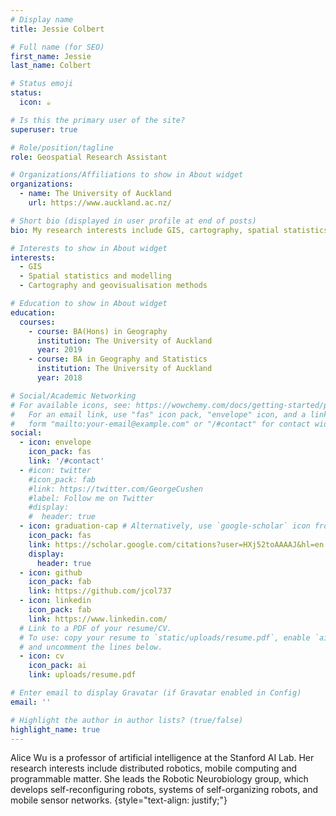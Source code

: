 ```yaml
---
# Display name
title: Jessie Colbert

# Full name (for SEO)
first_name: Jessie
last_name: Colbert

# Status emoji
status:
  icon: ☕️

# Is this the primary user of the site?
superuser: true

# Role/position/tagline
role: Geospatial Research Assistant

# Organizations/Affiliations to show in About widget
organizations:
  - name: The University of Auckland
    url: https://www.auckland.ac.nz/

# Short bio (displayed in user profile at end of posts)
bio: My research interests include GIS, cartography, spatial statistics and modelling, population change, and health geography.

# Interests to show in About widget
interests:
  - GIS
  - Spatial statistics and modelling
  - Cartography and geovisualisation methods

# Education to show in About widget
education:
  courses:
    - course: BA(Hons) in Geography
      institution: The University of Auckland
      year: 2019
    - course: BA in Geography and Statistics
      institution: The University of Auckland
      year: 2018

# Social/Academic Networking
# For available icons, see: https://wowchemy.com/docs/getting-started/page-builder/#icons
#   For an email link, use "fas" icon pack, "envelope" icon, and a link in the
#   form "mailto:your-email@example.com" or "/#contact" for contact widget.
social:
  - icon: envelope
    icon_pack: fas
    link: '/#contact'
  - #icon: twitter
    #icon_pack: fab
    #link: https://twitter.com/GeorgeCushen
    #label: Follow me on Twitter
    #display:
    #  header: true
  - icon: graduation-cap # Alternatively, use `google-scholar` icon from `ai` icon pack
    icon_pack: fas
    link: https://scholar.google.com/citations?user=HXj52toAAAAJ&hl=en
    display:
      header: true
  - icon: github
    icon_pack: fab
    link: https://github.com/jcol737
  - icon: linkedin
    icon_pack: fab
    link: https://www.linkedin.com/
  # Link to a PDF of your resume/CV.
  # To use: copy your resume to `static/uploads/resume.pdf`, enable `ai` icons in `params.yaml`,
  # and uncomment the lines below.
  - icon: cv
    icon_pack: ai
    link: uploads/resume.pdf

# Enter email to display Gravatar (if Gravatar enabled in Config)
email: ''

# Highlight the author in author lists? (true/false)
highlight_name: true
---
```


Alice Wu is a professor of artificial intelligence at the Stanford AI Lab. Her research interests include distributed robotics, mobile computing and programmable matter. She leads the Robotic Neurobiology group, which develops self-reconfiguring robots, systems of self-organizing robots, and mobile sensor networks.
{style="text-align: justify;"}
